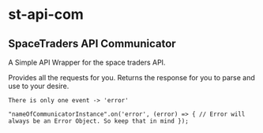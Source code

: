 # st-api-com
## SpaceTraders API Communicator
A Simple API Wrapper for the space traders API. 

Provides all the requests for you. 
Returns the response for you to parse and use to your desire.


```
There is only one event -> 'error'

"nameOfCommunicatorInstance".on('error', (error) => { // Error will always be an Error Object. So keep that in mind });
```



